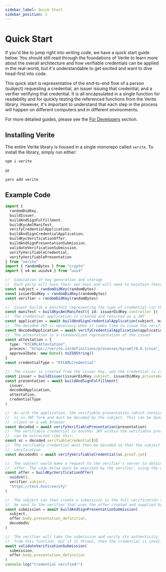 ```yaml
---
sidebar_label: Quick Start
sidebar_position: 1
---
```


# Quick Start

If you'd like to jump right into writing code, we have a quick start guide below. You should still read through the foundations of Verite to learn more about the overall architecture and how verifiable credentials can be applied in the real-world, but it's understandable to get excited and want to dive head-first into code.

This quick start is representative of the end-to-end flow of a person (subject) requesting a credential, an issuer issuing that credential, and a verifier verifying that credential. It is all encapsulated in a single function for readability and for quickly testing the referenced functions from the Verite library. However, it's important to understand that each step in the process will happen on different computers and in different environments.

For more detailed guides, please see the [For Developers](./developers/getting-started.md) section.

## Installing Verite

The entire Verite library is housed in a single monorepo called `verite`. To install the library, simply run either:

`npm i verite`

or

`yarn add verite`

## Example Code

```ts
import {
  randomDidKey,
  buildIssuer,
  buildAndSignFulfillment,
  buildKycAmlManifest,
  verifyCredentialApplication,
  buildAndSignCredentialApplication,
  buildKycVerificationOffer,
  buildAndSignPresentationSubmission,
  validateVerificationSubmission,
  verifyVerifiableCredential,
  verifyVerifiablePresentation
} from "verite"
import { randomBytes } from "crypto"
import { v4 as uuidv4 } from "uuid"

//  Simulation of key generation and storage
//  Each party will have their own keys and will need to maintain these
const subject = randomDidKey(randomBytes)
const issuerDidKey = randomDidKey(randomBytes)
const verifier = randomDidKey(randomBytes)

//  Issuer builds a manifest representing the type of credential (in this case a KYCAML credential)
const manifest = buildKycAmlManifest({ id: issuerDidKey.controller })
//  The credential application is created and returned as a JWT
const application = await buildAndSignCredentialApplication(subject, manifest)
//  The decoded JWT is necessary when it comes time to issue the verifiable presentation which will include this credential
const decodedApplication = await verifyCredentialApplication(application)
//  The attestation is a standardized representation of the issuer
const attestation = {
  type: "KYCAMLAttestation",
  process: "https://verite.id/definitions/processes/kycaml/0.0.1/usa",
  approvalDate: new Date().toISOString()
}
const credentialType = "KYCAMLCredential"

//  The issuer is created from the issuer key, and the credential is issued
const issuer = buildIssuer(issuerDidKey.subject, issuerDidKey.privateKey)
const presentation = await buildAndSignFulfillment(
  issuer,
  decodedApplication,
  attestation,
  credentialType
)

//  As with the application, the verifiable presentation (which contains the credential)
//  is in JWT form and must be decoded by the subject. This can be done in a mobile app
//  client or a web browser.
const decoded = await verifyVerifiablePresentation(presentation)
//  The verifiable credential is another JWT within the verifiable presentation and
//  can be extracted like this:
const vc = decoded.verifiableCredential[0]
//  The verifiable credential must then be decoded so that the subject can request
//  verification
const decodedVc = await verifyVerifiableCredential(vc.proof.jwt)

//  The subject would make a request to the verifier's server to obtain the verification
//  offer. The code below must be executed by the verifier, using the verifier's key.
const offer = buildKycVerificationOffer(
  uuidv4(),
  verifier.subject,
  "https://test.host/verify"
)

//  The subject can then create a submission is the full verification request which would
//  be sent to the verifier that uses the offer created and supplied by the verifier
const submission = await buildAndSignPresentationSubmission(
  subject,
  offer.body.presentation_definition,
  decodedVc
)

//  The verifier will take the submission and verify its authenticity. There is no response
//  from this function, but if it throws, then the credential is invalid.
await validateVerificationSubmission(
  submission,
  offer.body.presentation_definition
)
console.log("Credential verified!")
```

